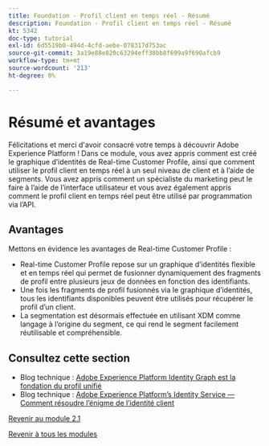 ```yaml
---
title: Foundation - Profil client en temps réel - Résumé
description: Foundation - Profil client en temps réel - Résumé
kt: 5342
doc-type: tutorial
exl-id: 6d5519b0-494d-4cfd-aebe-078317d753ac
source-git-commit: 3a19e88e820c63294eff38bb8f699a9f690afcb9
workflow-type: tm+mt
source-wordcount: '213'
ht-degree: 0%

---
```


# Résumé et avantages

Félicitations et merci d&#39;avoir consacré votre temps à découvrir Adobe Experience Platform !
Dans ce module, vous avez appris comment est créé le graphique d’identités de Real-time Customer Profile, ainsi que comment utiliser le profil client en temps réel à un seul niveau de client et à l’aide de segments. Vous avez appris comment un spécialiste du marketing peut le faire à l’aide de l’interface utilisateur et vous avez également appris comment le profil client en temps réel peut être utilisé par programmation via l’API.

## Avantages

Mettons en évidence les avantages de Real-time Customer Profile :

- Real-time Customer Profile repose sur un graphique d’identités flexible et en temps réel qui permet de fusionner dynamiquement des fragments de profil entre plusieurs jeux de données en fonction des identifiants.
- Une fois les fragments de profil fusionnés via le graphique d’identités, tous les identifiants disponibles peuvent être utilisés pour récupérer le profil d’un client.
- La segmentation est désormais effectuée en utilisant XDM comme langage à l’origine du segment, ce qui rend le segment facilement réutilisable et compréhensible.

## Consultez cette section

- Blog technique : [Adobe Experience Platform Identity Graph est la fondation du profil unifié](https://medium.com/adobetech/adobe-experience-platform-identity-graph-is-the-foundation-for-the-unified-profile-e8435d26dce7)
- Blog technique : [Adobe Experience Platform’s Identity Service — Comment résoudre l’énigme de l’identité client](https://medium.com/adobetech/adobe-experience-platforms-identity-service-how-to-solve-the-customer-identity-conundrum-f95e22d16ea9)

[Revenir au module 2.1](./real-time-customer-profile.md)

[Revenir à tous les modules](../../../overview.md)
